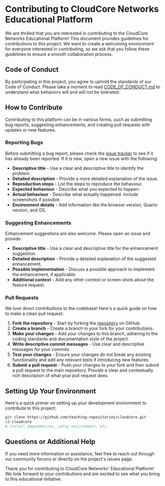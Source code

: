 # Contributing to CloudCore Networks Educational Platform

We are thrilled that you are interested in contributing to the CloudCore
Networks Educational Platform! This document provides guidelines for
contributions to this project. We want to create a welcoming environment for
everyone interested in contributing, so we ask that you follow these guidelines
to ensure a smooth collaboration process.

## Code of Conduct

By participating in this project, you agree to uphold the standards of our Code
of Conduct. Please take a moment to read
[CODE_OF_CONDUCT.md](CODE_OF_CONDUCT.md) to understand what behaviors will and
will not be tolerated.

## How to Contribute

Contributing to this platform can be in various forms, such as submitting bug
reports, suggesting enhancements, and creating pull requests with updates or new
features.

### Reporting Bugs

Before submitting a bug report, please check the [issue
tracker](https://github.com/teaching-repositories/cloudcore/issues) to see if it
has already been reported. If it is new, open a new issue with the following:

- **Descriptive title** - Use a clear and descriptive title to identify the
  problem.
- **Detailed description** - Provide a more detailed explanation of the issue.
- **Reproduction steps** - List the steps to reproduce the behaviour.
- **Expected behaviour** - Describe what you expected to happen.
- **Actual behaviour** - Describe what actually happened. Include screenshots if
  possible.
- **Environment details** - Add information like the browser version, Quarto
  version, and OS.

### Suggesting Enhancements

Enhancement suggestions are also welcome. Please open an issue and provide:

- **Descriptive title** - Use a clear and descriptive title for the enhancement
  suggestion.
- **Detailed description** - Provide a detailed explanation of the suggested
  enhancement.
- **Possible implementation** - Discuss a possible approach to implement the
  enhancement, if applicable.
- **Additional context** - Add any other context or screen shots about the
  feature request.

### Pull Requests

We love direct contributions to the codebase! Here's a quick guide on how to
make a clean pull request:

1. **Fork the repository** - Start by forking the
   [repository](https://github.com/teaching-repositories/cloudcore) on GitHub.
2. **Create a branch** - Create a branch in your fork for your contributions.
3. **Make your changes** - Add your changes to this branch, adhering to the
   coding standards and documentation style of the project.
4. **Write descriptive commit messages** - Use clear and descriptive messages
   for your commits.
5. **Test your changes** - Ensure your changes do not break any existing
   functionality and add any relevant tests if introducing new features.
6. **Submit a pull request** - Push your changes to your fork and then submit a
   pull request to the main repository. Provide a clear and contextually rich
   description of what your pull request does.

## Setting Up Your Environment

Here's a quick primer on setting up your development environment to contribute
to this project:

```bash
git clone https://github.com/teaching-repositories/cloudcore.git
cd cloudcore
# install dependencies, setup environment, etc.
```

## Questions or Additional Help

If you need more information or assistance, feel free to reach out through our
community forums or directly on the project's issues page.

Thank you for contributing to CloudCore Networks' Educational Platform! We look
forward to your contributions and are excited to see what you bring to this
educational initiative.
